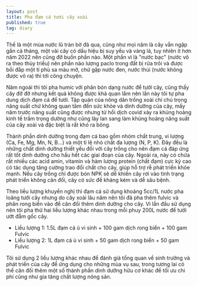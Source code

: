 ```yaml
---
layout: post
title: Pha đạm cá tưới cây xoài
published: true
tag: diary
---
```


Thế là một mùa nước lũ tràn bờ đã qua, cũng như mọi năm là cây vẫn ngập gần cả tháng, một vài cây có dấu hiệu bị suy yếu và vàng lá, tuy nhiên ít hơn năm 2022 nên cũng đỡ buồn phần nào. Một phần vì là "nước bạc" (nước vô ra theo thủy triều) nên phần nào lượng paclo trong đất bị rửa trôi và được bồi đắp một tí phù sa màu mỡ, chứ gặp nước đen, nước thúi (nước không được vô ra) thì tới công chuyện.

Năm ngoái thì tôi pha humic với phân bón dạng nước để tưới cây, cũng thấy cây đỡ đỡ nhưng kết quả không được khả quan lắm nên lần này tôi tự pha dung dịch đạm cá để tưới. Tập quán của nông dân trồng xoài chỉ chú trọng năng suất chứ không quan tâm đến sức khỏe và dinh dưỡng của cây, mấy năm trước năng suất cũng được nhưng từ hồi dịch covid xảy ra khủng hoảng kinh tế trầm trọng dường như cũng lây lan sang làm khủng hoảng năng suất của cây xoài và đặc biệt là rất khó ra bông.

Thành phần dinh dưỡng trong đạm cá bao gồm nhóm chất trung, vi lượng (Ca, Fe, Mg, Mn, N, B...) và một tỉ lệ nhỏ chất đa lượng (N, P, K). Đây đều là những chất dinh dưỡng thiết yếu đối với cây trồng cho nên đạm cá đáp ứng rất tốt dinh dưỡng cho hầu hết các giai đoạn của cây. Ngoài ra, này có chứa rất nhiều các acid amin, vitamin và hàm lượng protein (chất đạm) cực kỳ cao có tác dụng tăng cường trao đổi chất cho cây, giúp hỗ trợ rễ phát triển khỏe mạnh. Nếu cây trồng chỉ được bón NPK sẽ dễ khiến cây rơi vào tình trạng phát triển không cân đối, cây có sức đề kháng kém và dễ sâu bệnh.

Theo liều lượng khuyến nghị thì đạm cá sử dụng khoảng 5cc/1L nước pha loãng tưới cây nhưng do cây xoài lâu năm nên tôi đã pha thêm fulvic và phân rong biển vào để cân đối thêm dinh dưỡng cho cây. Vì lần đầu sử dụng nên tôi pha thử hai liều lượng khác nhau trong mỗi phuy 200L nước để tưới ướt đẫm gốc cây.

- Liều lượng 1: 1.5L đạm cá ủ vi sinh + 100 gam dịch rong biển + 100 gam Fulvic
- Liều lượng 2: 1L đạm cá ủ vi sinh + 50 gam dịch rong biển + 50 gam Fulvic

Tôi sử dụng 2 liều lượng khác nhau để đánh giá tổng quan về sinh trưởng và phát triển của cây để ứng dụng cho những mùa vụ sau, trong tương lai có thể cân đối thêm một số thành phần dinh dưỡng hữu cơ khác để tối ưu chi phí cũng như gia tăng chất lượng nông sản.